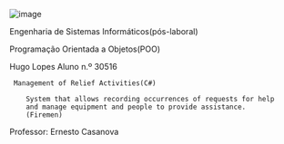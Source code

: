 ![image](https://github.com/user-attachments/assets/e9bac288-2be1-4c96-b12c-1172d24b6450)

Engenharia de Sistemas Informáticos(pós-laboral)

Programação Orientada a Objetos(POO)
     
Hugo Lopes
Aluno n.º 30516


     
    
     Management of Relief Activities(C#) 
    
        System that allows recording occurrences of requests for help 
        and manage equipment and people to provide assistance.
        (Firemen)


    
    
Professor: Ernesto Casanova
